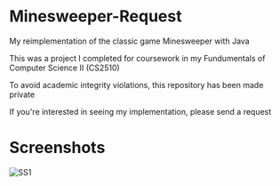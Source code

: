 # Minesweeper-Request
My reimplementation of the classic game Minesweeper with Java

This was a project I completed for coursework in my Fundumentals of Computer Science II (CS2510)

To avoid academic integrity violations, this repository has been made private 

If you're interested in seeing my implementation, please send a request

# Screenshots
![SS1](Minesweeper-Request/Minesweeper-SS1)

